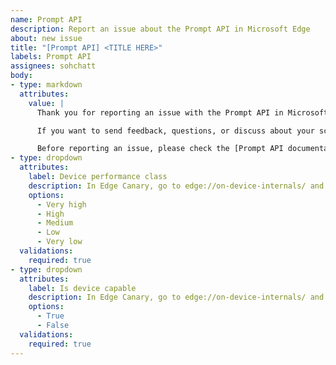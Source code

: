 ```yaml
---
name: Prompt API
description: Report an issue about the Prompt API in Microsoft Edge
about: new issue
title: "[Prompt API] <TITLE HERE>"
labels: Prompt API
assignees: sohchatt
body:
- type: markdown
  attributes:
    value: |
      Thank you for reporting an issue with the Prompt API in Microsoft Edge!

      If you want to send feedback, questions, or discuss about your scenario for built-in AI instead, please add a comment to issue #1012.

      Before reporting an issue, please check the [Prompt API documentation](https://aka.ms/edge-prompt-api-docs), which includes instructions about how to enable the API in Microsoft Edge.
- type: dropdown
  attributes:
    label: Device performance class
    description: In Edge Canary, go to edge://on-device-internals/ and find the Device performance value under Tools.
    options:
      - Very high
      - High
      - Medium
      - Low
      - Very low
  validations:
    required: true
- type: dropdown
  attributes:
    label: Is device capable
    description: In Edge Canary, go to edge://on-device-internals/ and find the Device capable value under Model Status.
    options:
      - True
      - False
  validations:
    required: true
---
```

